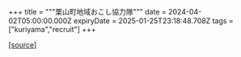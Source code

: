 +++
title = """栗山町地域おこし協力隊"""
date = 2024-04-02T05:00:00.000Z
expiryDate = 2025-01-25T23:18:48.708Z
tags = ["kuriyama","recruit"]
+++


[[source]](https://www.town.kuriyama.hokkaido.jp/soshiki/31/630.html)
